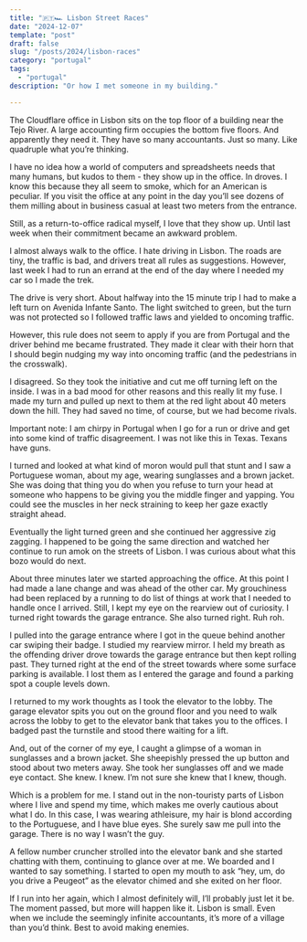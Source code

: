 ```yaml
---
title: "🇵🇹🏎️ Lisbon Street Races"
date: "2024-12-07"
template: "post"
draft: false
slug: "/posts/2024/lisbon-races"
category: "portugal"
tags:
  - "portugal"
description: "Or how I met someone in my building."

---
```


The Cloudflare office in Lisbon sits on the top floor of a building near the Tejo River. A large accounting firm occupies the bottom five floors. And apparently they need it. They have so many accountants. Just so many. Like quadruple what you’re thinking.

I have no idea how a world of computers and spreadsheets needs that many humans, but kudos to them - they show up in the office. In droves. I know this because they all seem to smoke, which for an American is peculiar. If you visit the office at any point in the day you’ll see dozens of them milling about in business casual at least two meters from the entrance.

Still, as a return-to-office radical myself, I love that they show up. Until last week when their commitment became an awkward problem.

I almost always walk to the office. I hate driving in Lisbon. The roads are tiny, the traffic is bad, and drivers treat all rules as suggestions. However, last week I had to run an errand at the end of the day where I needed my car so I made the trek.

The drive is very short. About halfway into the 15 minute trip I had to make a left turn on Avenida Infante Santo. The light switched to green, but the turn was not protected so I followed traffic laws and yielded to oncoming traffic.

However, this rule does not seem to apply if you are from Portugal and the driver behind me became frustrated. They made it clear with their horn that I should begin nudging my way into oncoming traffic (and the pedestrians in the crosswalk).

I disagreed. So they took the initiative and cut me off turning left on the inside. I was in a bad mood for other reasons and this really lit my fuse. I made my turn and pulled up next to them at the red light about 40 meters down the hill. They had saved no time, of course, but we had become rivals.

Important note: I am chirpy in Portugal when I go for a run or drive and get into some kind of traffic disagreement. I was not like this in Texas. Texans have guns.

I turned and looked at what kind of moron would pull that stunt and I saw a Portuguese woman, about my age, wearing sunglasses and a brown jacket. She was doing that thing you do when you refuse to turn your head at someone who happens to be giving you the middle finger and yapping. You could see the muscles in her neck straining to keep her gaze exactly straight ahead.

Eventually the light turned green and she continued her aggressive zig zagging. I happened to be going the same direction and watched her continue to run amok on the streets of Lisbon. I was curious about what this bozo would do next.

About three minutes later we started approaching the office. At this point I had made a lane change and was ahead of the other car. My grouchiness had been replaced by a running to do list of things at work that I needed to handle once I arrived. Still, I kept my eye on the rearview out of curiosity. I turned right towards the garage entrance. She also turned right. Ruh roh.

I pulled into the garage entrance where I got in the queue behind another car swiping their badge. I studied my rearview mirror. I held my breath as the offending driver drove towards the garage entrance but then kept rolling past. They turned right at the end of the street towards where some surface parking is available. I lost them as I entered the garage and found a parking spot a couple levels down.

I returned to my work thoughts as I took the elevator to the lobby. The garage elevator spits you out on the ground floor and you need to walk across the lobby to get to the elevator bank that takes you to the offices. I badged past the turnstile and stood there waiting for a lift.

And, out of the corner of my eye, I caught a glimpse of a woman in sunglasses and a brown jacket. She sheepishly pressed the up button and stood about two meters away. She took her sunglasses off and we made eye contact. She knew. I knew. I’m not sure she knew that I knew, though.

Which is a problem for me. I stand out in the non-touristy parts of Lisbon where I live and spend my time, which makes me overly cautious about what I do. In this case, I was wearing athleisure, my hair is blond according to the Portuguese, and I have blue eyes. She surely saw me pull into the garage. There is no way I wasn’t the guy.

A fellow number cruncher strolled into the elevator bank and she started chatting with them, continuing to glance over at me. We boarded and I wanted to say something. I started to open my mouth to ask “hey, um, do you drive a Peugeot” as the elevator chimed and she exited on her floor.

If I run into her again, which I almost definitely will, I’ll probably just let it be. The moment passed, but more will happen like it. Lisbon is small. Even when we include the seemingly infinite accountants, it’s more of a village than you’d think. Best to avoid making enemies.
